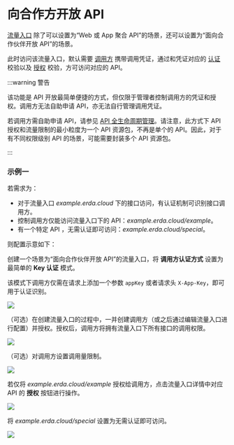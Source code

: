 # 向合作方开放 API

[流量入口](../../concepts/apigw/core.md#流量入口-endpoint) 除了可以设置为“Web 或 App 聚合 API”的场景，还可以设置为“面向合作伙伴开放 API”的场景。

此时访问该流量入口，默认需要 [调用方](../../concepts/apigw/core.md#调用方-consumer) 携带调用凭证，通过和凭证对应的 [认证](../../concepts/apigw/core.md#认证-authentication-authn) 校验以及 [授权](../../concepts/apigw/core.md#授权-authorization-authz) 校验，方可访问对应的 API。

:::warning 警告

该功能是 API 开放最简单便捷的方式，但仅限于管理者控制调用方的凭证和授权。调用方无法自助申请 API，亦无法自行管理调用凭证。

若调用方需自助申请 API，请参见 [API 全生命周期管理](../../practice/apigw/apim.md#访问管理)。请注意，此方式下 API 授权和流量限制的最小粒度为一个 API 资源包，不再是单个的 API。因此，对于有不同权限级别 API 的场景，可能需要封装多个 API 资源包。

:::

### 示例一

若需求为：

- 对于流量入口 *example.erda.cloud* 下的接口访问，有认证机制可识别接口调用方。
- 控制调用方仅能访问流量入口下的 API：*example.erda.cloud/example*。
- 有一个特定 API ，无需认证即可访问：*example.erda.cloud/special*。

则配置示意如下：

创建一个场景为“面向合作伙伴开放 API”的流量入口，将 **调用方认证方式** 设置为最简单的 **Key 认证** 模式。

该模式下调用方仅需在请求上添加一个参数 `appKey` 或者请求头 `X-App-Key`，即可用于认证识别。

![](https://terminus-paas.oss-cn-hangzhou.aliyuncs.com/paas-doc/2021/08/17/86b58008-2bca-4d45-a12c-a3cf26f4b9e7.png)

（可选）在创建流量入口的过程中，一并创建调用方（或之后通过编辑流量入口进行配置）并授权。授权后，调用方将拥有流量入口下所有接口的调用权限。

![](https://terminus-paas.oss-cn-hangzhou.aliyuncs.com/paas-doc/2021/08/17/f1c64c8e-c2ea-413f-be7d-2986b47c916d.png)

（可选）对调用方设置调用量限制。

![](https://terminus-paas.oss-cn-hangzhou.aliyuncs.com/paas-doc/2021/08/17/ba590271-e90f-4c43-85b2-23ff8c9f114a.png)

若仅将 *example.erda.cloud/example* 授权给调用方，点击流量入口详情中对应 API 的 **授权** 按钮进行操作。

![](https://terminus-paas.oss-cn-hangzhou.aliyuncs.com/paas-doc/2021/08/17/8887142f-9377-4260-889b-820019e71519.png)

将 *example.erda.cloud/special* 设置为无需认证即可访问。

![](https://terminus-paas.oss-cn-hangzhou.aliyuncs.com/paas-doc/2021/08/17/96954ef0-101a-4c56-a738-2b65b80da9b1.png)
